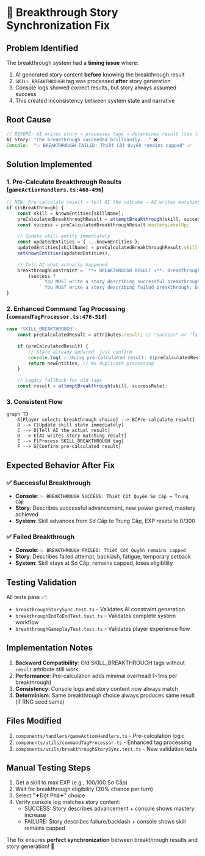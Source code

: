 # 🎯 Breakthrough Story Synchronization Fix

## Problem Identified
The breakthrough system had a **timing issue** where:
1. AI generated story content **before** knowing the breakthrough result
2. `SKILL_BREAKTHROUGH` tag was processed **after** story generation  
3. Console logs showed correct results, but story always assumed success
4. This created inconsistency between system state and narrative

## Root Cause
```javascript
// BEFORE: AI writes story → processes tags → determines result (too late!)
AI Story: "The breakthrough succeeded brilliantly..." ❌
Console:  "💥 BREAKTHROUGH FAILED: Thiết Cốt Quyền remains capped" ✅
```

## Solution Implemented 

### 1. Pre-Calculate Breakthrough Results (`gameActionHandlers.ts:468-496`)
```javascript
// NEW: Pre-calculate result → tell AI the outcome → AI writes matching story
if (isBreakthrough) {
    const skill = knownEntities[skillName];
    preCalculatedBreakthroughResult = attemptBreakthrough(skill, successRate);
    const success = preCalculatedBreakthroughResult.masteryLevelUp;
    
    // Update skill entity immediately
    const updatedEntities = { ...knownEntities };
    updatedEntities[skillName] = preCalculatedBreakthroughResult.skill;
    setKnownEntities(updatedEntities);
    
    // Tell AI what actually happened
    breakthroughConstraint = `**✦ BREAKTHROUGH RESULT ✦**: Breakthrough attempt for "${skillName}" has been ${success ? 'SUCCESSFUL' : 'FAILED'}.` +
        (success ? 
            ` You MUST write a story describing successful breakthrough and advancement.` :
            ` You MUST write a story describing failed breakthrough, backlash, or fatigue.`);
}
```

### 2. Enhanced Command Tag Processing (`commandTagProcessor.ts:476-516`) 
```javascript
case 'SKILL_BREAKTHROUGH':
    const preCalculatedResult = attributes.result; // "success" or "failure"
    
    if (preCalculatedResult) {
        // State already updated, just confirm
        console.log(`✅ Using pre-calculated result: ${preCalculatedResult.toUpperCase()}`);
        return newEntities; // No duplicate processing
    }
    
    // Legacy fallback for old tags
    const result = attemptBreakthrough(skill, successRate);
```

### 3. Consistent Flow
```mermaid
graph TD
    A[Player selects breakthrough choice] --> B[Pre-calculate result]
    B --> C[Update skill state immediately]
    C --> D[Tell AI the actual result]
    D --> E[AI writes story matching result]
    E --> F[Process SKILL_BREAKTHROUGH tag]
    F --> G[Confirm pre-calculated result]
```

## Expected Behavior After Fix

### ✅ Successful Breakthrough
- **Console**: `✨ BREAKTHROUGH SUCCESS: Thiết Cốt Quyền Sơ Cấp → Trung Cấp`
- **Story**: Describes successful advancement, new power gained, mastery achieved
- **System**: Skill advances from Sơ Cấp to Trung Cấp, EXP resets to 0/300

### ✅ Failed Breakthrough  
- **Console**: `💥 BREAKTHROUGH FAILED: Thiết Cốt Quyền remains capped`
- **Story**: Describes failed attempt, backlash, fatigue, temporary setback
- **System**: Skill stays at Sơ Cấp, remains capped, loses eligibility

## Testing Validation

All tests pass ✅:
- `breakthroughStorySync.test.ts` - Validates AI constraint generation
- `breakthroughEndToEndTest.test.ts` - Validates complete system workflow  
- `breakthroughGameplayTest.test.ts` - Validates player experience flow

## Implementation Notes

1. **Backward Compatibility**: Old SKILL_BREAKTHROUGH tags without `result` attribute still work
2. **Performance**: Pre-calculation adds minimal overhead (~1ms per breakthrough)
3. **Consistency**: Console logs and story content now always match
4. **Determinism**: Same breakthrough choice always produces same result (if RNG seed same)

## Files Modified

1. `components/handlers/gameActionHandlers.ts` - Pre-calculation logic
2. `components/utils/commandTagProcessor.ts` - Enhanced tag processing  
3. `components/utils/breakthroughStorySync.test.ts` - New validation tests

## Manual Testing Steps

1. Get a skill to max EXP (e.g., 100/100 Sơ Cấp)
2. Wait for breakthrough eligibility (20% chance per turn)
3. Select "✦Đột Phá✦" choice
4. Verify console log matches story content:
   - SUCCESS: Story describes advancement + console shows mastery increase
   - FAILURE: Story describes failure/backlash + console shows skill remains capped

The fix ensures **perfect synchronization** between breakthrough results and story generation! 🎯
